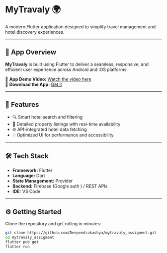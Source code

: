 # MyTravaly 🌍

A modern Flutter application designed to simplify travel management and hotel discovery experiences.

---

## 🚀 App Overview

**MyTravaly** is built using Flutter to deliver a seamless, responsive, and efficient user experience across Android and iOS platforms.

🎥 **App Demo Video:** [Watch the video here](https://res.cloudinary.com/dpcqrofwh/video/upload/v1761710058/record_yi8u74.mp4)  
📱 **Download the App:** [Get it ](https://github.com/Deependrakashya/mytravaly_assigment/releases/download/release/app-debug.apk)

---

## 🧠 Features

- 🔍 Smart hotel search and filtering  
- 🏨 Detailed property listings with real-time availability  
- 🌐 API-integrated hotel data fetching  
- 💡 Optimized UI for performance and accessibility  

---

## 🛠️ Tech Stack

- **Framework:** Flutter  
- **Language:** Dart  
- **State Management:** Provider  
- **Backend:** Firebase (Google auth ) / REST APIs  
- **IDE:**  VS Code  

---

## ⚙️ Getting Started

Clone the repository and get rolling in minutes:

```bash
git clone https://github.com/Deependrakashya/mytravaly_assigment.git
cd mytravaly_assigment
flutter pub get
flutter run
